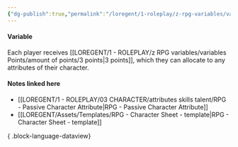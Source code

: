 ```yaml
---
{"dg-publish":true,"permalink":"/loregent/1-roleplay/z-rpg-variables/variables-points/amount-of-points/3-points/"}
---
```


#### Variable

Each player receives [[LOREGENT/1 - ROLEPLAY/z RPG variables/variables Points/amount of points/3 points\|3 points]], which they can allocate to any attributes of their character.

#### Notes linked here

- [[LOREGENT/1 - ROLEPLAY/03 CHARACTER/attributes skills talent/RPG - Passive Character Attribute\|RPG - Passive Character Attribute]]
- [[LOREGENT/Assets/Templates/RPG - Character Sheet - template\|RPG - Character Sheet - template]]

{ .block-language-dataview}
